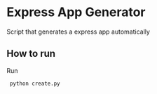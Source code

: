 # Express App Generator

Script that generates a express app automatically

## How to run

Run

```
 python create.py
```
